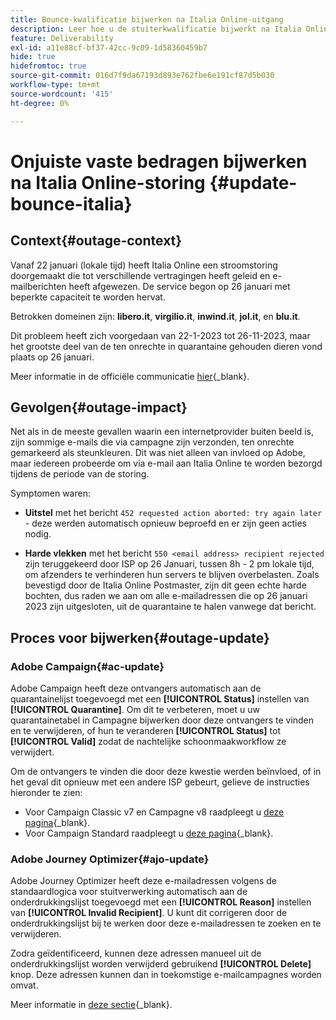 ```yaml
---
title: Bounce-kwalificatie bijwerken na Italia Online-uitgang
description: Leer hoe u de stuiterkwalificatie bijwerkt na Italia Online-storing
feature: Deliverability
exl-id: a11e88cf-bf37-42cc-9c09-1d58360459b7
hide: true
hidefromtoc: true
source-git-commit: 016d7f9da67193d893e762fbe6e191cf87d5b030
workflow-type: tm+mt
source-wordcount: '415'
ht-degree: 0%

---
```


# Onjuiste vaste bedragen bijwerken na Italia Online-storing {#update-bounce-italia}

## Context{#outage-context}

Vanaf 22 januari (lokale tijd) heeft Italia Online een stroomstoring doorgemaakt die tot verschillende vertragingen heeft geleid en e-mailberichten heeft afgewezen. De service begon op 26 januari met beperkte capaciteit te worden hervat.

Betrokken domeinen zijn: **libero.it**, **virgilio.it**, **inwind.it**, **jol.it**, en **blu.it**.

Dit probleem heeft zich voorgedaan van 22-1-2023 tot 26-11-2023, maar het grootste deel van de ten onrechte in quarantaine gehouden dieren vond plaats op 26 januari.

Meer informatie in de officiële communicatie [hier](https://tecnologia.libero.it/avviato-il-ritorno-online-di-libero-mail-e-virgilio-mail-66832){_blank}.


## Gevolgen{#outage-impact}

Net als in de meeste gevallen waarin een internetprovider buiten beeld is, zijn sommige e-mails die via campagne zijn verzonden, ten onrechte gemarkeerd als steunkleuren. Dit was niet alleen van invloed op Adobe, maar iedereen probeerde om via e-mail aan Italia Online te worden bezorgd tijdens de periode van de storing.

Symptomen waren:

* **Uitstel** met het bericht `452 requested action aborted: try again later` - deze werden automatisch opnieuw beproefd en er zijn geen acties nodig.

* **Harde vlekken** met het bericht `550 <email address> recipient rejected` zijn teruggekeerd door ISP op 26 Januari, tussen 8h - 2 pm lokale tijd, om afzenders te verhinderen hun servers te blijven overbelasten. Zoals bevestigd door de Italia Online Postmaster, zijn dit geen echte harde bochten, dus raden we aan om alle e-mailadressen die op 26 januari 2023 zijn uitgesloten, uit de quarantaine te halen vanwege dat bericht.

## Proces voor bijwerken{#outage-update}

### Adobe Campaign{#ac-update}

Adobe Campaign heeft deze ontvangers automatisch aan de quarantainelijst toegevoegd met een **[!UICONTROL Status]** instellen van **[!UICONTROL Quarantine]**. Om dit te verbeteren, moet u uw quarantainetabel in Campagne bijwerken door deze ontvangers te vinden en te verwijderen, of hun te veranderen **[!UICONTROL Status]** tot **[!UICONTROL Valid]** zodat de nachtelijke schoonmaakworkflow ze verwijdert.

Om de ontvangers te vinden die door deze kwestie werden beïnvloed, of in het geval dit opnieuw met een andere ISP gebeurt, gelieve de instructies hieronder te zien:

* Voor Campaign Classic v7 en Campagne v8 raadpleegt u [deze pagina](https://experienceleague.adobe.com/docs/campaign-classic/using/sending-messages/monitoring-deliveries/understanding-quarantine-management.html?lang=en#unquarantine-bulk){_blank}.
* Voor Campaign Standard raadpleegt u [deze pagina](https://experienceleague.adobe.com/docs/campaign-standard/using/testing-and-sending/monitoring-messages/understanding-quarantine-management.html?lang=en#unquarantine-bulk){_blank}.

### Adobe Journey Optimizer{#ajo-update}

Adobe Journey Optimizer heeft deze e-mailadressen volgens de standaardlogica voor stuitverwerking automatisch aan de onderdrukkingslijst toegevoegd met een **[!UICONTROL Reason]** instellen van **[!UICONTROL Invalid Recipient]**. U kunt dit corrigeren door de onderdrukkingslijst bij te werken door deze e-mailadressen te zoeken en te verwijderen.

Zodra geïdentificeerd, kunnen deze adressen manueel uit de onderdrukkingslijst worden verwijderd gebruikend **[!UICONTROL Delete]** knop. Deze adressen kunnen dan in toekomstige e-mailcampagnes worden omvat.

Meer informatie in [deze sectie](https://experienceleague.adobe.com/docs/journey-optimizer/using/configuration/monitor-reputation/manage-suppression-list.html#remove-from-suppression-list){_blank}.

